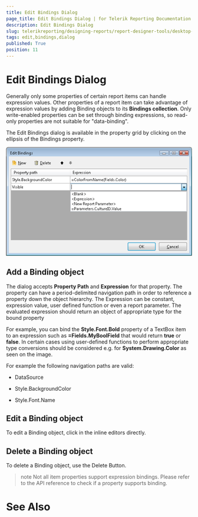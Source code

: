 ```yaml
---
title: Edit Bindings Dialog
page_title: Edit Bindings Dialog | for Telerik Reporting Documentation
description: Edit Bindings Dialog
slug: telerikreporting/designing-reports/report-designer-tools/desktop-designers/tools/edit-bindings-dialog
tags: edit,bindings,dialog
published: True
position: 11
---
```


# Edit Bindings Dialog



Generally only some properties of certain report 
      items can handle expression values. Other properties of a report item can 
      take advantage of expression values by adding Binding objects to its __Bindings 
      collection__. Only write-enabled properties can be set through binding expressions, 
      so read-only properties are not suitable for "data-binding".

The Edit Bindings dialog is available in the property grid by
        clicking on the ellipsis of the Bindings property.
        
  ![](images/UI/Bindings.png)

## Add a Binding object

The dialog accepts __Property Path__ and
            __Expression__ for that property.
            The property can have a period-delimited navigation path in order to reference 
            a property down the object hierarchy. The Expression can be constant, expression value, user defined function 
            or even a report parameter. The evaluated expression should return an 
            object of appropriate type for the bound property

For example, you can bind the __Style.Font.Bold__ 
            property of a TextBox item to an expression such as __=Fields.MyBoolField__ that would 
            return __true__ or __false__.
            In certain cases using user-defined functions to perform appropriate type 
            conversions should be considered e.g. for __System.Drawing.Color__ as seen 
            on the image.

For example the following navigation paths are valid:
            

* DataSource
                

* Style.BackgroundColor
                

* Style.Font.Name
                

## Edit a Binding object

To edit a Binding object, click in the inline editors directly.

## Delete a Binding object

To delete a Binding object, use the Delete Button.

>note Not all item properties support expression bindings. Please refer to the                API reference to check if a property supports binding.              


# See Also

